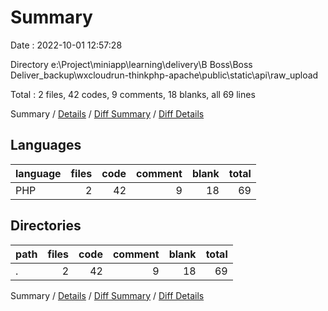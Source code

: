 # Summary

Date : 2022-10-01 12:57:28

Directory e:\\Project\\miniapp\\learning\\delivery\\B Boss\\Boss Deliver_backup\\wxcloudrun-thinkphp-apache\\public\\static\\api\\raw_upload

Total : 2 files,  42 codes, 9 comments, 18 blanks, all 69 lines

Summary / [Details](details.md) / [Diff Summary](diff.md) / [Diff Details](diff-details.md)

## Languages
| language | files | code | comment | blank | total |
| :--- | ---: | ---: | ---: | ---: | ---: |
| PHP | 2 | 42 | 9 | 18 | 69 |

## Directories
| path | files | code | comment | blank | total |
| :--- | ---: | ---: | ---: | ---: | ---: |
| . | 2 | 42 | 9 | 18 | 69 |

Summary / [Details](details.md) / [Diff Summary](diff.md) / [Diff Details](diff-details.md)